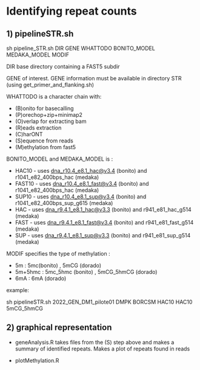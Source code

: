 # Identifying repeat counts 

## 1) pipelineSTR.sh
sh pipeline_STR.sh DIR GENE WHATTODO BONITO_MODEL MEDAKA_MODEL MODIF

DIR base directory containing a FAST5 subdir

GENE of interest. GENE information must be available in directory STR (using get_primer_and_flanking.sh)

WHATTODO is a character chain with:
- (B)onito for basecalling
- (P)orechop+zip+minimap2
- (O)verlap for extracting bam
- (R)eads extraction
- (C)harONT
- (S)equence from reads
- (M)ethylation from fast5

BONITO_MODEL and MEDAKA_MODEL is :
- HAC10 - uses dna_r10.4_e8.1_hac@v3.4 (bonito) and r1041_e82_400bps_hac (medaka)
- FAST10 - uses dna_r10.4_e8.1_fast@v3.4 (bonito) and r1041_e82_400bps_hac (medaka)
- SUP10 - uses dna_r10.4_e8.1_sup@v3.4 (bonito) and  r1041_e82_400bps_sup_g615 (medaka)
- HAC - uses dna_r9.4.1_e8.1_hac@v3.3 (bonito) and r941_e81_hac_g514 (medaka)
- FAST - uses dna_r9.4.1_e8.1_fast@v3.4 (bonito) and r941_e81_fast_g514 (medaka)
- SUP - uses dna_r9.4.1_e8.1_sup@v3.3 (bonito) and r941_e81_sup_g514 (medaka)

MODIF specifies the type of methylation :
-  5m : 5mc(bonito) , 5mCG (dorado)
-  5m+5hmc : 5mc_5hmc (bonito) , 5mCG_5hmCG (dorado)
-  6mA : 6mA (dorado)


example: 

  sh pipelineSTR.sh 2022_GEN_DM1_pilote01 DMPK BORCSM HAC10 HAC10 5mCG_5hmCG

## 2) graphical representation

- geneAnalysis.R
takes files from the (S) step above and makes a summary of identified repeats. Makes a plot of repeats found in reads

- plotMethylation.R
